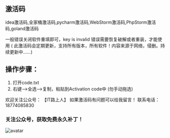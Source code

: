 ## 激活码
idea激活码,全家桶激活码,pycharm激活码,WebStorm激活码,PhpStorm激活码,goland激活码

一般错误关闭软件重填即可，key is invalid 错误需要恢复破解或者重装，才能使用
( 此激活码会定期更新，支持所有版本，所有软件！内容来源于网络，侵删。持续更新中……)

## 操作步骤：
1. 打开code.txt
2. 右键-->全选-->复制，粘贴到Activation code中 (勿手动拖选)

欢迎关注公众号： 【IT路上人】
如果激活码有问题可以给我留言！
联系电话：18774085830
### 关注公众号，获取免费永久补丁！

![avatar](./img/qrcode.jpg)
